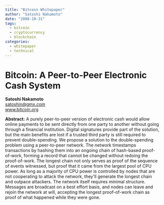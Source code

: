 ```yaml
---
title: "Bitcoin Whitepaper"
author: "Satoshi Nakamoto"
date: "2008-10-31"
tags:
  - bitcoin
  - cryptocurrency
  - blockchain
categories:
  - whitepaper
  - technical
---
```


# Bitcoin: A Peer-to-Peer Electronic Cash System

**Satoshi Nakamoto**  
satoshin@gmx.com  
www.bitcoin.org

**Abstract:** A purely peer-to-peer version of electronic cash would allow online payments to be sent directly from one party to another without going through a financial institution. Digital signatures provide part of the solution, but the main benefits are lost if a trusted third party is still required to prevent double-spending. We propose a solution to the double-spending problem using a peer-to-peer network. The network timestamps transactions by hashing them into an ongoing chain of hash-based proof-of-work, forming a record that cannot be changed without redoing the proof-of-work. The longest chain not only serves as proof of the sequence of events witnessed, but proof that it came from the largest pool of CPU power. As long as a majority of CPU power is controlled by nodes that are not cooperating to attack the network, they'll generate the longest chain and outpace attackers. The network itself requires minimal structure. Messages are broadcast on a best effort basis, and nodes can leave and rejoin the network at will, accepting the longest proof-of-work chain as proof of what happened while they were gone.